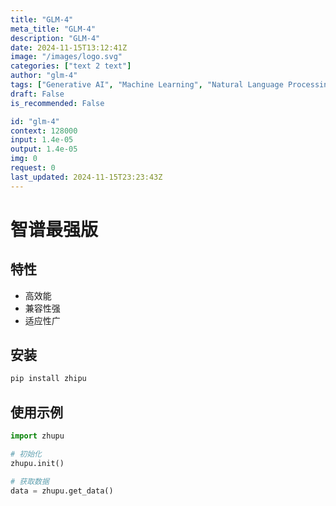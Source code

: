 ```yaml
---
title: "GLM-4"
meta_title: "GLM-4"
description: "GLM-4"
date: 2024-11-15T13:12:41Z
image: "/images/logo.svg"
categories: ["text 2 text"]
author: "glm-4"
tags: ["Generative AI", "Machine Learning", "Natural Language Processing", "Technology", "Chatbots"]
draft: False
is_recommended: False

id: "glm-4"
context: 128000
input: 1.4e-05
output: 1.4e-05
img: 0
request: 0
last_updated: 2024-11-15T23:23:43Z
---
```


# 智谱最强版

## 特性

- 高效能
- 兼容性强
- 适应性广

## 安装

```bash
pip install zhipu
```

## 使用示例

```python
import zhupu

# 初始化
zhupu.init()

# 获取数据
data = zhupu.get_data()
```

